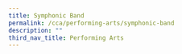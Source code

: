 ```yaml
---
title: Symphonic Band
permalink: /cca/performing-arts/symphonic-band
description: ""
third_nav_title: Performing Arts
---
```

